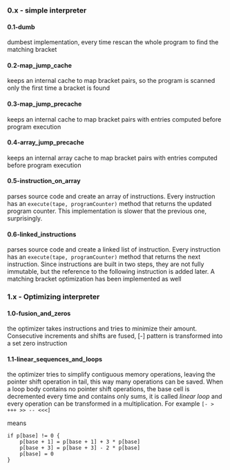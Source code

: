 ### 0.x - simple interpreter

#### 0.1-dumb

dumbest implementation, every time rescan the whole program to find the matching bracket

#### 0.2-map_jump_cache

keeps an internal cache to map bracket pairs, so the program is scanned only the first time a bracket is found

#### 0.3-map_jump_precache

keeps an internal cache to map bracket pairs with entries computed before program execution

#### 0.4-array_jump_precache

keeps an internal array cache to map bracket pairs with entries computed before program execution

#### 0.5-instruction_on_array

parses source code and create an array of instructions. Every instruction has an `execute(tape, programCounter)` method that returns the updated program counter.
This implementation is slower that the previous one, surprisingly.

#### 0.6-linked_instructions
parses source code and create a linked list of instruction. Every instruction has an `execute(tape, programCounter)` method that returns the next instruction.
Since instructions are built in two steps, they are not fully immutable, but the reference to the following instruction is added later.
A matching bracket optimization has been implemented as well

### 1.x - Optimizing interpreter

#### 1.0-fusion_and_zeros
the optimizer takes instructions and tries to minimize their amount.
Consecutive increments and shifts are fused, [-] pattern is transformed into a set zero instruction

#### 1.1-linear_sequences_and_loops
the optimizer tries to simplify contiguous memory operations, leaving the pointer shift operation in tail,
this way many operations can be saved.
When a loop body contains no pointer shift operations, the base cell is decremented every time and
contains only sums, it is called *linear loop* and every operation can be transformed in a multiplication.
For example
`[- > +++ >> -- <<<]`

means

```
if p[base] != 0 {
    p[base + 1] = p[base + 1] + 3 * p[base]
    p[base + 3] = p[base + 3] - 2 * p[base]
    p[base] = 0
}
```